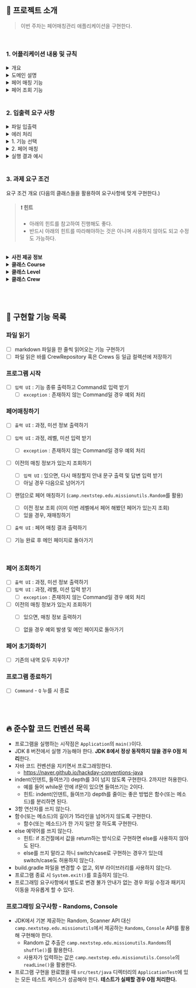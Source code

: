 ## 🚀 프로젝트 소개
> 이번 주차는 페어매칭관리 애플리케이션을 구현한다.
>
<br>

### 1. 어플리케이션 내용 및 규칙

<details>
    <summary>개요</summary>
    <div markdown="1">

- 우테코의 미션은 페어 프로그래밍으로 진행된다.
- 미션을 함께할 페어를 관리해주는 애플리케이션을 완성하시오.

<br>
</div>
</details>

<details>
    <summary>도메인 설명</summary>
    <div markdown="1">

- 우테코에서 운영하는 과정은 현재 백엔드 과정과 프론트엔드 과정이 있다.
- 각 과정은 5단계로 나누어 진행이 되는데 이를 레벨이라고 한다.
- 미션을 수행하며 각 레벨에서 전달하고자 하는 내용을 학습하는데 이 과정을 페어 프로그래밍으로 진행한다.
- 미션을 시작하기 전 페어를 매칭하는데 다양한 페어를 만나기 위해서 같은 레벨 동안은 같은 페어를 만나지 않는다.

<br>
</div>
</details>

<details>
    <summary>페어 매칭 기능</summary>
    <div markdown="1">

- 페어 매칭 조건
  ```
  - 미션을 함께 수행할 페어를 두명씩 매칭한다.
  - 페어 매칭 대상이 홀수인 경우 한 페어는 3인으로 구성한다. 
  - 같은 레벨에서 이미 페어를 맺은 크루와는 다시 페어로 매칭될 수 없다.
  ```

- 페어 매칭 구현 방법
  ```
  - 크루들의 이름 목록을 List<String> 형태로 준비한다.
  - 크루 목록의 순서를 랜덤으로 섞는다. 이 때 `camp.nextstep.edu.missionutils.Randoms`의 shuffle 메서드를 활용해야 한다.
  - 랜덤으로 섞인 페어 목록에서 페어 매칭을 할 때 앞에서부터 순서대로 두명씩 페어를 맺는다.
  - 홀수인 경우 마지막 남은 크루는 마지막 페어에 포함시킨다.
  - 같은 레벨에서 이미 페어로 만난적이 있는 크루끼리 다시 페어로 매칭 된다면 크루 목록의 순서를 다시 랜덤으로 섞어서 매칭을 시도한다.
  - 3회 시도까지 매칭이 되지 않거나 매칭을 할 수 있는 경우의 수가 없으면 에러 메시지를 출력한다.
  ```

- 코드 예시

  ```java
  List<String> crewNames; // 파일에서 로드한 크루 이름 목록 
  List<String> shuffledCrew = Randoms.shuffle(crewNames); // 섞인 크루 이름 목록
  
  // 페어 매칭 & 검증
  
  ...
  ```
  
- 페어 재매칭 시도
  ```
  - 안내 문구를 출력 후 매칭을 진행한다.
  - 아니오를 선택할 경우 코스, 레벨, 미션을 다시 선택한다.
  ```

<br>
</div>
</details>

<details>
    <summary>페어 조회 기능</summary>
    <div markdown="1">

- 과정, 레벨, 미션을 선택하면 해당 미션의 페어 정보를 출력한다.
- 매칭 이력이 없으면 매칭 이력이 없다고 안내한다.

  ```
  [ERROR] 매칭 이력이 없습니다.
  ```
<br>
</div>
</details>


<br>

### 2. 입출력 요구 사항

<details>
    <summary>파일 입출력</summary>
    <div markdown="1">

- 페어 매칭에 필요한 크루들의 이름을 파일 입출력을 통해 불러온다.
- `src/main/resources/backend-crew.md`과 `src/main/resources/frontend-crew.md` 파일을 이용한다.
- 두 파일의 내용은 수정이 가능하다. 수정 시 크루들의 이름은 중복될 수 없다.
- 파일 입출력 방법은 `자바 파일 읽기`나 `자바 파일 입출력`과 같은 키워드로 구글링해서 찾을 수 있다.

  <br>
</div>
</details>

<details>
    <summary>에러 처리</summary>
    <div markdown="1">

- 사용자가 잘못된 값을 입력할 경우 `IllegalArgumentException`를 발생시키고, `[ERROR]`로 시작하는 에러 메시지를 출력 후 해당 부분부터 다시 입력을 받는다.
- 아래의 프로그래밍 실행 결과 예시와 동일하게 입력과 출력이 이루어져야 한다.

<br>
</div>
</details>

<details>
    <summary>1. 기능 선택</summary>
    <div markdown="1">

- 프로그램을 시작하면 기능의 종류를 출력하고 그 중 하나의 입력을 받는다.
  ```
  기능을 선택하세요.
  1. 페어 매칭
  2. 페어 조회
  3. 페어 초기화
  Q. 종료
  ```

<br>
</div>
</details>

<details>
    <summary>2. 페어 매칭</summary>
    <div markdown="1">

- 과정와 미션을 출력하고 매칭하고자 하는 과정, 레벨, 미션을 입력 받는다.
```
#############################################
과정: 백엔드 | 프론트엔드
미션:
  - 레벨1: 자동차경주 | 로또 | 숫자야구게임
  - 레벨2: 장바구니 | 결제 | 지하철노선도
  - 레벨3: 
  - 레벨4: 성능개선 | 배포
  - 레벨5: 
############################################
과정, 레벨, 미션을 선택하세요.
ex) 백엔드, 레벨1, 자동차경주
```

- 매칭이 정상적으로 수행되면 결과가 출력된다.
- 출력되는 페어의 순서는 `camp.nextstep.edu.missionutils.Randoms`의 shuffle 메서드의 결과 순서로 정렬한다.

```
페어 매칭 결과입니다.
용팔 : 대만
대협 : 덕규
치수 : 준호
태웅 : 백호
달재 : 태산
한나 : 수겸
태섭 : 대남
준섭 : 소연
현준 : 호열
구식 : 경태
```

<br>
</div>
</details>

<details>
    <summary>실행 결과 예시</summary>
    <div markdown="1">

```
기능을 선택하세요.
1. 페어 매칭
2. 페어 조회
3. 페어 초기화
Q. 종료
1

#############################################
과정: 백엔드 | 프론트엔드
미션:
  - 레벨1: 자동차경주 | 로또 | 숫자야구게임
  - 레벨2: 장바구니 | 결제 | 지하철노선도
  - 레벨3: 
  - 레벨4: 성능개선 | 배포
  - 레벨5: 
############################################
과정, 레벨, 미션을 선택하세요.
ex) 백엔드, 레벨1, 자동차경주
프론트엔드, 레벨1, 자동차경주

페어 매칭 결과입니다.
다비 : 신디
쉐리 : 덴버
제키 : 로드
라라 : 윌터
니콜 : 이브
린다 : 시저
보노 : 제시 : 제키

기능을 선택하세요.
1. 페어 매칭
2. 페어 조회
3. 페어 초기화
Q. 종료
1

#############################################
과정: 백엔드 | 프론트엔드
미션:
  - 레벨1: 자동차경주 | 로또 | 숫자야구게임
  - 레벨2: 장바구니 | 결제 | 지하철노선도
  - 레벨3: 
  - 레벨4: 성능개선 | 배포
  - 레벨5: 
############################################
과정, 레벨, 미션을 선택하세요.
ex) 백엔드, 레벨1, 자동차경주
프론트엔드, 레벨1, 자동차경주

매칭 정보가 있습니다. 다시 매칭하시겠습니까?
네 | 아니오
아니오

과정, 레벨, 미션을 선택하세요.
ex) 백엔드, 레벨1, 자동차경주
프론트엔드, 레벨1, 자동차경주
매칭 정보가 있습니다. 다시 매칭하시겠습니까?
네 | 아니오
네

페어 매칭 결과입니다.
이브 : 윌터
보노 : 제키
신디 : 로드
제시 : 린다
시저 : 라라
니콜 : 다비
리사 : 덴버 : 제키

기능을 선택하세요.
1. 페어 매칭
2. 페어 조회
3. 페어 초기화
Q. 종료
2

#############################################
과정: 백엔드 | 프론트엔드
미션:
  - 레벨1: 자동차경주 | 로또 | 숫자야구게임
  - 레벨2: 장바구니 | 결제 | 지하철노선도
  - 레벨3: 
  - 레벨4: 성능개선 | 배포
  - 레벨5: 
############################################
과정, 레벨, 미션을 선택하세요.
ex) 백엔드, 레벨1, 자동차경주
프론트엔드, 레벨1, 자동차경주

페어 매칭 결과입니다.
이브 : 윌터
보노 : 제키
신디 : 로드
제시 : 린다
시저 : 라라
니콜 : 다비
리사 : 덴버 : 제키

기능을 선택하세요.
1. 페어 매칭
2. 페어 조회
3. 페어 초기화
Q. 종료
3

초기화 되었습니다. 

기능을 선택하세요.
1. 페어 매칭
2. 페어 조회
3. 페어 초기화
Q. 종료
Q
```

<br>
</div>
</details>

<br>


### 3. 과제 요구 조건

요구 조건 개요
(다음의 클래스들을 활용하여 요구사항에 맞게 구현한다.)

> #### ❗️ 힌트
> - 아래의 힌트를 참고하여 진행해도 좋다.
> - 반드시 아래의 힌트를 따라해야하는 것은 아니며 사용하지 않아도 되고 수정도 가능하다.
<br>
<details>
    <summary> <b>사전 제공 정보</b> </summary>
    <div markdown="1">


> 📍 유의사항
> - 크루 정보는 src/resources 하위에 md 파일로 제공되며 변경이 가능하다.
> - 과정, 레벨, 미션 정보는 아래에 제공하는 그대로 사용해야 한다.

```
## 과정
- 백엔드
- 프론트엔드

## 레벨
- 레벨1
- 레벨2
- 레벨3
- 레벨4
- 레벨5

## 미션
### 레벨1
- 자동차경주
- 로또
- 숫자야구게임

### 레벨2
- 장바구니
- 결제
- 지하철노선도

### 레벨3(없음)

### 레벨4
- 성능개선
- 배포

### 레벨5 (없음)
```


<br>
</div>
</details>

<details>
    <summary> <b>클래스 Course</b> </summary>
    <div markdown="1">

```java
public enum Course {
  BACKEND("백엔드"),
  FRONTEND("프론트엔드");

private String name;

Course(String name) {
this.name = name;
}

// 추가 기능 구현
}
```

<br>
</div>
</details>

<details>
    <summary> <b>클래스 Level</b> </summary>
    <div markdown="1">

```java
public enum Level {
  LEVEL1("레벨1"),
  LEVEL2("레벨2"),
  LEVEL3("레벨3"),
  LEVEL4("레벨4"),
  LEVEL5("레벨5");

  private String name;

  Level(String name) {
    this.name = name;
  }

  // 추가 기능 구현
}
```

<br>
</div>
</details>

<details>
    <summary> <b>클래스 Crew</b> </summary>
    <div markdown="1">

```java
public class Crew {
    private Course course;
    private String name;
}

```

<br>
</div>
</details>

<br><br>

## 📝 구현할 기능 목록

### 파일 읽기
- [ ] markdown 파일을 한 줄씩 읽어오는 기능 구현하기
- [ ] 파일 읽은 바를 CrewRepository 혹은 Crews 등 일급 컬렉션에 저장하기

### 프로그램 시작

- [ ] `입력 UI` : 기능 종류 출력하고 Command로 입력 받기
  - [ ] `exception` : 존재하지 않는 Command일 경우 예외 처리

### 페어매칭하기

- [ ] `출력 UI` : 과정, 미션 정보 출력하기
- [ ] `입력 UI` : 과정, 레벨, 미션 입력 받기
  - [ ] `exception` : 존재하지 않는 Command일 경우 예외 처리

- [ ] 이전의 매칭 정보가 있는지 조회하기
  - [ ] `입력 UI` : 있으면, 다시 매칭할지 안내 문구 출력 및 답변 입력 받기
  - [ ] 아닐 경우 다음으로 넘어가기

- [ ] 랜덤으로 페어 매칭하기 (`camp.nextstep.edu.missionutils.Random`를 활용)
  - [ ] 이전 정보 조회 (이미 이번 레벨에서 페어 해봤던 페어가 있는지 조회)
  - [ ] 있을 경우, 재매칭하기

- [ ] `출력 UI` : 페어 매칭 결과 출력하기

- [ ] 기능 완료 후 메인 페이지로 돌아가기

<br>

### 페어 조회하기

- [ ] `출력 UI` : 과정, 미션 정보 출력하기
- [ ] `입력 UI` : 과정, 레벨, 미션 입력 받기
  - [ ] `exception` : 존재하지 않는 Command일 경우 예외 처리

- [ ] 이전의 매칭 정보가 있는지 조회하기
  - [ ] 있으면, 매칭 정보 출력하기
  - [ ] 없을 경우 예외 발생 및 메인 페이지로 돌아가기


### 페어 초기화하기

- [ ] 기존의 내역 모두 지우기?


### 프로그램 종료하기

- [ ] `Command` - `Q` 누를 시 종료

<br><br>

## 🔥 준수할 코드 컨벤션 목록

- 프로그램을 실행하는 시작점은 `Application`의 `main()`이다.
- JDK 8 버전에서 실행 가능해야 한다. **JDK 8에서 정상 동작하지 않을 경우 0점 처리**한다.
- 자바 코드 컨벤션을 지키면서 프로그래밍한다.
    - https://naver.github.io/hackday-conventions-java
- indent(인덴트, 들여쓰기) depth를 3이 넘지 않도록 구현한다. 2까지만 허용한다.
    - 예를 들어 while문 안에 if문이 있으면 들여쓰기는 2이다.
    - 힌트: indent(인덴트, 들여쓰기) depth를 줄이는 좋은 방법은 함수(또는 메소드)를 분리하면 된다.
- 3항 연산자를 쓰지 않는다.
- 함수(또는 메소드)의 길이가 15라인을 넘어가지 않도록 구현한다.
    - 함수(또는 메소드)가 한 가지 일만 잘 하도록 구현한다.
- else 예약어를 쓰지 않는다.
    - 힌트: if 조건절에서 값을 return하는 방식으로 구현하면 else를 사용하지 않아도 된다.
    - else를 쓰지 말라고 하니 switch/case로 구현하는 경우가 있는데 switch/case도 허용하지 않는다.
- build.gradle 파일을 변경할 수 없고, 외부 라이브러리를 사용하지 않는다.
- 프로그램 종료 시 `System.exit()`를 호출하지 않는다.
- 프로그래밍 요구사항에서 별도로 변경 불가 안내가 없는 경우 파일 수정과 패키지 이동을 자유롭게 할 수 있다.

### 프로그래밍 요구사항 - Randoms, Console

- JDK에서 기본 제공하는 Random, Scanner API 대신 `camp.nextstep.edu.missionutils`에서 제공하는 `Randoms`, `Console` API를 활용해 구현해야 한다.
    - Random 값 추출은 `camp.nextstep.edu.missionutils.Randoms`의 `shuffle()`를 활용한다.
    - 사용자가 입력하는 값은 `camp.nextstep.edu.missionutils.Console`의 `readLine()`을 활용한다.
- 프로그램 구현을 완료했을 때 `src/test/java` 디렉터리의 `ApplicationTest`에 있는 모든 테스트 케이스가 성공해야 한다. **테스트가 실패할 경우 0점 처리한다.**
